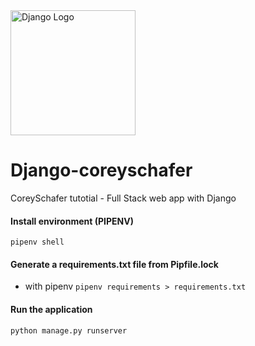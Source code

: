 <img src="https://static.djangoproject.com/img/logos/django-logo-positive.png" alt="Django Logo" width="200px"/>

# Django-coreyschafer
CoreySchafer tutotial - Full Stack web app with Django



#### Install environment (PIPENV)
```
pipenv shell
```

#### Generate a requirements.txt file from Pipfile.lock

- with pipenv
 ```pipenv requirements > requirements.txt```


#### Run the application
```
python manage.py runserver
```